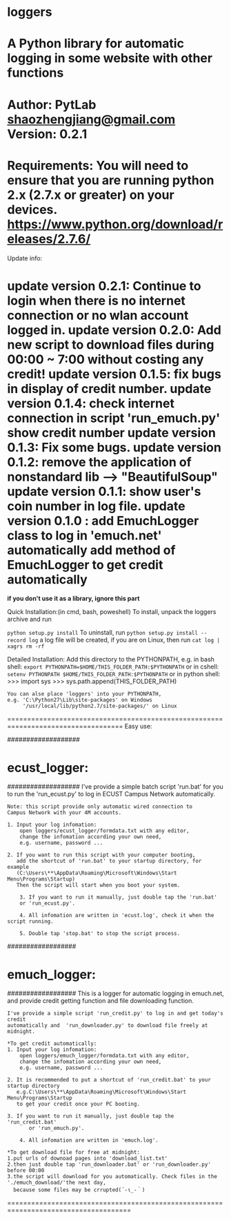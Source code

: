 # loggers
A Python library for automatic logging in some website with other functions
==================================================================
Author: PytLab <shaozhengjiang@gmail.com>
Version: 0.2.1
==================================================================
Requirements:
	You will need to ensure that you are running python 2.x 
	(2.7.x or greater) on your devices.
	https://www.python.org/download/releases/2.7.6/
==================================================================
Update info:

update version 0.2.1:
	Continue to login when there is no internet connection or
	no wlan account logged in.
update version 0.2.0:
	Add new script to download files during 00:00 ~ 7:00
	without costing any credit!
update version 0.1.5:
	fix bugs in display of credit number.
update version 0.1.4:
	check internet connection in script 'run_emuch.py'
	show credit number
update version 0.1.3:
	Fix some bugs.
update version 0.1.2:
	remove the application of nonstandard lib -->
		"BeautifulSoup"
update version 0.1.1:
	show user's coin number in log file.
update version 0.1.0 : 
	add EmuchLogger class to log in 'emuch.net' automatically
	add method of EmuchLogger to get credit automatically
==================================================================
**if you don't use it as a library, ignore this part**

Quick Installation:(in cmd, bash, poweshell)
	To install, unpack the loggers archive and run<p>
		``python setup.py install``
	To uninstall, run 
		``python setup.py install --record log``
		a log file will be created,
		if you are on Linux, then run
		``cat log | xagrs rm -rf ``

Detailed Installation:
	Add this directory to the PYTHONPATH, 
	e.g. in bash shell:
		``export PYTHONPATH=$HOME/THIS_FOLDER_PATH:$PYTHONPATH``
	or in cshell:
		``setenv PYTHONPATH $HOME/THIS_FOLDER_PATH:$PYTHONPATH`` 
	or in python shell:
		>>> import sys
		>>> sys.path.append(THIS_FOLDER_PATH)

	You can alse place 'loggers' into your PYTHONPATH, 
	e.g. 'C:\Python27\Lib\site-packages' on Windows
		 '/usr/local/lib/python2.7/site-packages/' on Linux 
===================================================================================
Easy use:

###################
#  ecust_logger:  #
###################
	I've provide a simple batch script 'run.bat' for you to run the 
	'run_ecust.py' to log in ECUST Campus Network automatically.

	Note: this script provide only automatic wired connection to 
	Campus Network with your 4M accounts.

	1. Input your log infomation:
		open loggers/ecust_logger/formdata.txt with any editor,
		change the infomation according your own need, 
		e.g. username, password ...

	2. If you want to run this script with your computer booting,
  	   add the shortcut of 'run.bat' to your startup directory, for example
       (C:\Users\**\AppData\Roaming\Microsoft\Windows\Start Menu\Programs\Startup)
       Then the script will start when you boot your system.

    	3. If you want to run it manually, just double tap the 'run.bat' 
       	or 'run_ecust.py'.

    	4. All infomation are written in 'ecust.log', check it when the script running.

    	5. Double tap 'stop.bat' to stop the script process.

##################
#  emuch_logger: #
##################
    This is a logger for automatic logging in emuch.net, 
    and provide credit getting function and file downloading function.

    I've provide a simple script 'run_credit.py' to log in and get today's credit
    automatically and  'run_downloader.py' to download file freely at midnight.

    *To get credit automatically:
	1. Input your log infomation:
		open loggers/emuch_logger/formdata.txt with any editor,
		change the infomation according your own need, 
		e.g. username, password ...

	2. It is recommended to put a shortcut of 'run_credit.bat' to your startup directory
	   e.g.C:\Users\**\AppData\Roaming\Microsoft\Windows\Start Menu\Programs\Startup
	   to get your credit once your PC booting.

	3. If you want to run it manually, just double tap the 'run_credit.bat' 
       	   or 'run_emuch.py'.

    	4. All infomation are written in 'emuch.log'.

    *To get download file for free at midnight:
	1.put urls of downoad pages into 'download_list.txt'
	2.then just double tap 'run_downloader.bat' or 'run_downloader.py' before 00:00
	3.the script will download for you automatically. Check files in the './emuch_download/'the next day,
	  because some files may be crrupted(´-ι_-｀)
=====================================================================================
